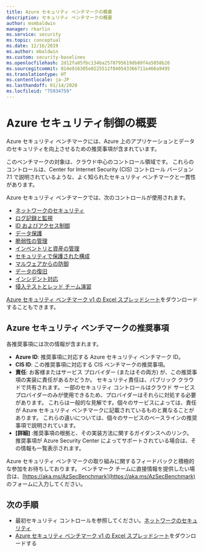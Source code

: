 ```yaml
---
title: Azure セキュリティ ベンチマークの概要
description: セキュリティ ベンチマークの概要
author: msmbaldwin
manager: rkarlin
ms.service: security
ms.topic: conceptual
ms.date: 12/16/2019
ms.author: mbaldwin
ms.custom: security-baselines
ms.openlocfilehash: 2d12fa85fbc134ba2578795619db89f4a5058b26
ms.sourcegitcommit: 014e916305e0225512f040543366711e466a9495
ms.translationtype: HT
ms.contentlocale: ja-JP
ms.lasthandoff: 01/14/2020
ms.locfileid: "75934759"
---
```

# <a name="overview-of-azure-security-controls"></a>Azure セキュリティ制御の概要

Azure セキュリティ ベンチマークには、Azure 上のアプリケーションとデータのセキュリティを向上させるための推奨事項が含まれています。

このベンチマークの対象は、クラウド中心のコントロール領域です。 これらのコントロールは、Center for Internet Security (CIS) コントロール バージョン 7.1 で説明されているような、よく知られたセキュリティ ベンチマークと一貫性があります。

Azure セキュリティ ベンチマークでは、次のコントロールが使用されます。 

- [ネットワークのセキュリティ](security-control-network-security.md)
- [ログ記録と監視](security-control-logging-monitoring.md)
- [ID およびアクセス制御](security-control-identity-access-control.md)
- [データ保護](security-control-data-protection.md)
- [脆弱性の管理](security-control-vulnerability-management.md)
- [インベントリと資産の管理](security-control-inventory-asset-management.md)
- [セキュリティで保護された構成](security-control-secure-configuration.md)
- [マルウェアからの防御](security-control-malware-defense.md)
- [データの復旧](security-control-data-recovery.md)
- [インシデント対応](security-control-incident-response.md)
- [侵入テストとレッド チーム演習](security-control-penetration-tests-red-team-exercises.md)

[Azure セキュリティ ベンチマーク v1 の Excel スプレッドシート](https://github.com/MicrosoftDocs/SecurityBenchmarks/tree/master/spreadsheets)をダウンロードすることもできます。

## <a name="azure-security-benchmark-recommendations"></a>Azure セキュリティ ベンチマークの推奨事項 

各推奨事項には次の情報が含まれます。 

- **Azure ID**: 推奨事項に対応する Azure セキュリティ ベンチマーク ID。 
- **CIS ID**: この推奨事項に対応する CIS ベンチマークの推奨事項。  
- **責任**: お客様またはサービス プロバイダー (またはその両方) が、この推奨事項の実装に責任があるかどうか。 セキュリティ責任は、パブリック クラウドで共有されます。 一部のセキュリティ コントロールはクラウド サービス プロバイダーのみが使用できるため、プロバイダーはそれらに対処する必要があります。 これらは一般的な見解です。個々のサービスによっては、責任が Azure セキュリティ ベンチマークに記載されているものと異なることがあります。 これらの違いについては、個々のサービスのベースラインの推奨事項で説明されています。 
- **[詳細]** :推奨事項の根拠と、その実装方法に関するガイダンスへのリンク。 推奨事項が Azure Security Center によってサポートされている場合は、その情報も一覧表示されます。

Azure セキュリティ ベンチマークの取り組みに関するフィードバックと積極的な参加をお待ちしております。 ベンチマーク チームに直接情報を提供したい場合は、[https://aka.ms/AzSecBenchmark](https://aka.ms/AzSecBenchmark) のフォームに入力してください。

## <a name="next-steps"></a>次の手順

- 最初セキュリティ コントロールを参照してください。[ネットワークのセキュリティ](security-control-network-security.md)
- [Azure セキュリティ ベンチマーク v1 の Excel スプレッドシート](https://github.com/MicrosoftDocs/SecurityBenchmarks/tree/master/spreadsheets)をダウンロードする
